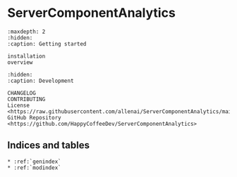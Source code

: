 # **ServerComponentAnalytics**

```{toctree}
:maxdepth: 2
:hidden:
:caption: Getting started

installation
overview
```

```{toctree}
:hidden:
:caption: Development

CHANGELOG
CONTRIBUTING
License <https://raw.githubusercontent.com/allenai/ServerComponentAnalytics/main/LICENSE>
GitHub Repository <https://github.com/HappyCoffeeDev/ServerComponentAnalytics>
```

## Indices and tables

```{eval-rst}
* :ref:`genindex`
* :ref:`modindex`
```
